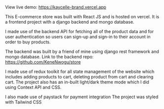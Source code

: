 View live demo: https://kaycelle-brand.vercel.app

This E-commerce store was built with React JS and is hosted on vercel. It is a frontend project with a django backend and mongo database.

I made use of the backend API for fetching all of the product data and for user authentication so users can sign-up and sign-in to their account in order to buy products.

The backend was built by a friend of mine using django rest framework and mongo database.
Link to the backend repo: https://github.com/KeneNwogu/store

I made use of redux toolkit for all state management of the website which includes adding products to cart, deleting product from cart and clearing cart.
The project also has an in-built light/dark theme mode which I did using Context API and CSS.

I also made use of paystack for payment integration
The project was styled with Tailwind CSS
